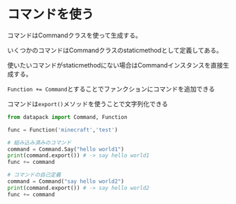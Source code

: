 
# コマンドを使う

コマンドはCommandクラスを使って生成する。

いくつかのコマンドはCommandクラスのstaticmethodとして定義してある。

使いたいコマンドがstaticmethodにない場合はCommandインスタンスを直接生成する。

`Function += Command`とすることでファンクションにコマンドを追加できる

コマンドは`export()`メソッドを使うことで文字列化できる

```python
from datapack import Command, Function

func = Function('minecraft','test')

# 組み込み済みのコマンド
command = Command.Say("hello world1")
print(command.export()) # -> say hello world1
func += command

# コマンドの自己定義
command = Command("say hello world2")
print(command.export()) # -> say hello world2
func += command

```